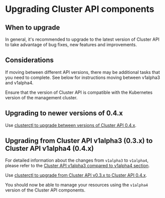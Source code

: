 # Upgrading Cluster API components

## When to upgrade

In general, it's recommended to upgrade to the latest version of Cluster API to take advantage of bug fixes, new
features and improvements.

## Considerations

If moving between different API versions, there may be additional tasks that you need to complete. See below for
instructions moving between v1alpha3 and v1alpha4.

Ensure that the version of Cluster API is compatible with the Kubernetes version of the management cluster.

## Upgrading to newer versions of 0.4.x

Use [clusterctl to upgrade between versions of Cluster API 0.4.x](../clusterctl/commands/upgrade.md).

## Upgrading from Cluster API v1alpha3 (0.3.x) to Cluster API v1alpha4 (0.4.x)

For detailed information about the changes from `v1alpha3` to `v1alpha4`, please refer to the [Cluster API v1alpha3 compared to v1alpha4 section].

Use [clusterctl to upgrade from Cluster API v0.3.x to Cluster API 0.4.x](../clusterctl/commands/upgrade.md).

You should now be able to manage your resources using the `v1alpha4` version of the Cluster API components.

<!-- links -->
[components]: ../reference/glossary.md#provider-components
[management cluster]: ../reference/glossary.md#management-cluster
[Cluster API v1alpha3 compared to v1alpha4 section]: ../developer/providers/v1alpha3-to-v1alpha4.md
